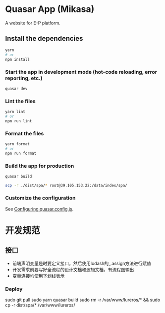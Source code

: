 # Quasar App (Mikasa)

A website for E-P platform.

## Install the dependencies

```bash
yarn
# or
npm install
```

### Start the app in development mode (hot-code reloading, error reporting, etc.)

```bash
quasar dev
```

### Lint the files

```bash
yarn lint
# or
npm run lint
```

### Format the files

```bash
yarn format
# or
npm run format
```

### Build the app for production

```bash
quasar build

scp -r ./dist/spa/* root@39.105.153.22:/data/index/spa/
```

### Customize the configuration

See [Configuring quasar.config.js](https://v2.quasar.dev/quasar-cli-vite/quasar-config-js).

# 开发规范
## 接口
- 前端声明变量是时要定义接口，然后使用lodash的_.assign方法进行赋值
- 开发需求前要写好全流程的设计文档和逻辑文档，有流程图输出
- 变量连接均使用下划线表示

### Deploy
sudo git pull
sudo yarn quasar build
sudo rm -r /var/www/lureros/* && sudo cp -r dist/spa/* /var/www/lureros/
